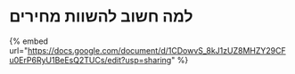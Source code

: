 # למה חשוב להשוות מחירים

{% embed url="https://docs.google.com/document/d/1CDowvS_8kJ1zUZ8MHZY29CFu0ErP6RyU1BeEsQ2TUCs/edit?usp=sharing" %}
